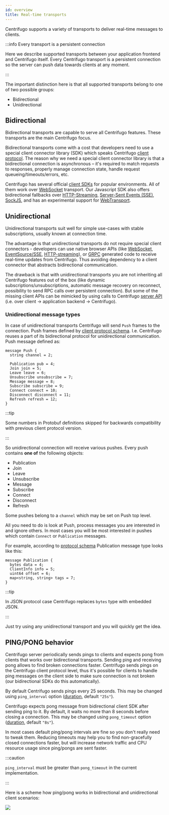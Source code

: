 ```yaml
---
id: overview
title: Real-time transports 
---
```


Centrifugo supports a variety of transports to deliver real-time messages to clients.

:::info Every transport is a persistent connection

Here we describe supported transports between your application frontend and Centrifugo itself. Every Centrifugo transport is a persistent connection so the server can push data towards clients at any moment.

:::

The important distinction here is that all supported transports belong to one of two possible groups:

* Bidirectional
* Unidirectional

## Bidirectional

Bidirectional transports are capable to serve all Centrifugo features. These transports are the main Centrifugo focus.

Bidirectional transports come with a cost that developers need to use a special client connector library (SDK) which speaks Centrifugo [client protocol](./client_protocol.md). The reason why we need a special client connector library is that a bidirectional connection is asynchronous – it's required to match requests to responses, properly manage connection state, handle request queueing/timeouts/errors, etc.

Centrifugo has several official [client SDKs](../transports/client_sdk.md) for popular environments. All of them work over [WebSocket](./websocket.md) transport. Our Javascript SDK also offers bidirectional fallbacks over [HTTP-Streaming](./http_stream.md), [Server-Sent Events (SSE)](./sse.md), [SockJS](./sockjs.md), and has an experimental support for [WebTransport](./webtransport.md).

## Unidirectional

Unidirectional transports suit well for simple use-cases with stable subscriptions, usually known at connection time.

The advantage is that unidirectional transports do not require special client connectors - developers can use native browser APIs (like [WebSocket](./uni_websocket.md), [EventSource/SSE](./uni_sse.md), [HTTP-streaming](./uni_http_stream.md)), or [GRPC](./uni_grpc.md) generated code to receive real-time updates from Centrifugo. Thus avoiding dependency to a client connector that abstracts bidirectional communication.

The drawback is that with unidirectional transports you are not inheriting all Centrifugo features out of the box (like dynamic subscriptions/unsubscriptions, automatic message recovery on reconnect, possibility to send RPC calls over persistent connection). But some of the missing client APIs can be mimicked by using calls to Centrifugo [server API](../server/server_api.md) (i.e. over client -> application backend -> Centrifugo).

### Unidirectional message types

In case of unidirectional transports Centrifugo will send `Push` frames to the connection. Push frames defined by [client protocol schema](https://github.com/centrifugal/protocol/blob/master/definitions/client.proto). I.e. Centrifugo reuses a part of its bidirectional protocol for unidirectional communication. Push message defined as:

```
message Push {
  string channel = 2;

  Publication pub = 4;
  Join join = 5;
  Leave leave = 6;
  Unsubscribe unsubscribe = 7;
  Message message = 8;
  Subscribe subscribe = 9;
  Connect connect = 10;
  Disconnect disconnect = 11;
  Refresh refresh = 12;
}
```

:::tip

Some numbers in Protobuf definitions skipped for backwards compatibility with previous client protocol version.

:::

So unidirectional connection will receive various pushes. Every push contains **one of** the following objects:

* Publication
* Join
* Leave
* Unsubscribe
* Message
* Subscribe
* Connect
* Disconnect
* Refresh

Some pushes belong to a `channel` which may be set on Push top level.

All you need to do is look at Push, process messages you are interested in and ignore others. In most cases you will be most interested in pushes which contain `Connect` or `Publication` messages.

For example, according to [protocol schema](https://github.com/centrifugal/protocol/blob/master/definitions/client.proto) Publication message type looks like this:

```
message Publication {
  bytes data = 4;
  ClientInfo info = 5;
  uint64 offset = 6;
  map<string, string> tags = 7;
}
```

:::tip

In JSON protocol case Centrifugo replaces `bytes` type with embedded JSON.

:::

Just try using any unidirectional transport and you will quickly get the idea.

## PING/PONG behavior

Centrifugo server periodically sends pings to clients and expects pong from clients that works over bidirectional transports. Sending ping and receiving pong allows to find broken connections faster. Centrifugo sends pings on the Centrifugo client protocol level, thus it's possible for clients to handle ping messages on the client side to make sure connection is not broken (our bidirectional SDKs do this automatically).

By default Centrifugo sends pings every 25 seconds. This may be changed using `ping_interval` option ([duration](../server/configuration.md#setting-time-duration-options), default `"25s"`).

Centrifugo expects pong message from bidirectional client SDK after sending ping to it. By default, it waits no more than 8 seconds before closing a connection. This may be changed using `pong_timeout` option ([duration](../server/configuration.md#setting-time-duration-options), default `"8s"`).

In most cases default ping/pong intervals are fine so you don't really need to tweak them. Reducing timeouts may help you to find non-gracefully closed connections faster, but will increase network traffic and CPU resource usage since ping/pongs are sent faster.

:::caution

`ping_interval` must be greater than `pong_timeout` in the current implementation.

:::

Here is a scheme how ping/pong works in bidirectional and unidirectional client scenarios:

![](/img/ping_pong.png)
